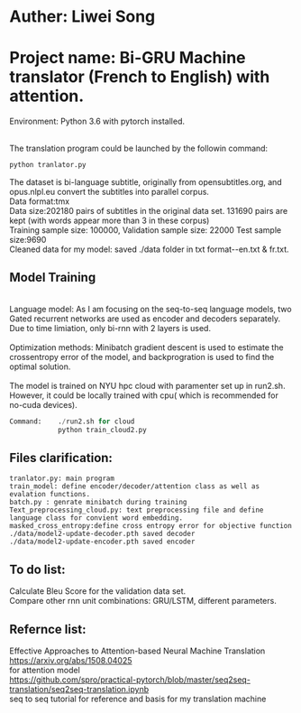# Auther: Liwei Song
# Project name: Bi-GRU Machine translator (French to English) with attention.

Environment: Python 3.6 with pytorch installed.


<br>The translation program could be launched by the followin command:
```python
python tranlator.py
```

The dataset is bi-language subtitle, originally from opensubtitles.org, and opus.nlpl.eu convert the subtitles into parallel corpus.
<br>Data format:tmx
<br>Data size:202180 pairs of subtitles in the original data set. 131690 pairs are kept (with words appear more than 3 in these corpus)
<br> Training sample size: 100000, Validation sample size: 22000 Test sample size:9690
<br>Cleaned data for my model: saved ./data folder in txt format--en.txt & fr.txt.
<br>
## Model Training
<br>Language model:
As I am focusing on the seq-to-seq language models, two Gated recurrent networks are used as encoder and decoders separately.
Due to time limiation, only bi-rnn with 2 layers is used.
<br>
<br>Optimization methods:
    Minibatch gradient descent is used to estimate the crossentropy error of the model, and backprogration is used to find the optimal solution.
<br>
<br>The model is trained on NYU hpc cloud with paramenter set up in run2.sh.
<br>However, it could be locally trained with cpu( which is recommended for no-cuda devices).
```python
Command:    ./run2.sh for cloud   
            python train_cloud2.py
```
## Files clarification:
```
tranlator.py: main program
train_model: define encoder/decoder/attention class as well as evalation functions.
batch.py : genrate minibatch during training
Text_preprocessing_cloud.py: text preprocessing file and define language class for convient word embedding.
masked_cross_entropy:define cross entropy error for objective function
./data/model2-update-decoder.pth saved decoder
./data/model2-update-encoder.pth saved encoder
```
## To do list:
Calculate Bleu Score for the validation data set.
<br>Compare other rnn unit combinations: GRU/LSTM, different parameters.

## Refernce list:
Effective Approaches to Attention-based Neural Machine Translation
<br>https://arxiv.org/abs/1508.04025 
<br>for attention model
<br>https://github.com/spro/practical-pytorch/blob/master/seq2seq-translation/seq2seq-translation.ipynb
<br> seq to seq tutorial for reference and basis for my translation machine



